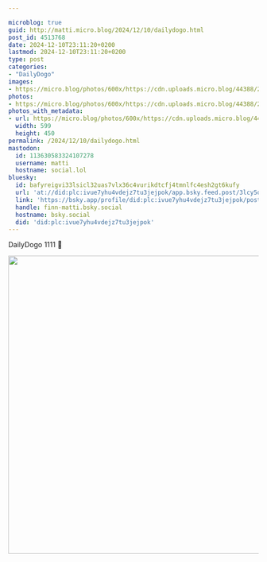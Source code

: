 ```yaml
---

microblog: true
guid: http://matti.micro.blog/2024/12/10/dailydogo.html
post_id: 4513768
date: 2024-12-10T23:11:20+0200
lastmod: 2024-12-10T23:11:20+0200
type: post
categories:
- "DailyDogo"
images:
- https://micro.blog/photos/600x/https://cdn.uploads.micro.blog/44388/2024/00b8cc8a135b49d7a61e249897608c2e.jpg
photos:
- https://micro.blog/photos/600x/https://cdn.uploads.micro.blog/44388/2024/00b8cc8a135b49d7a61e249897608c2e.jpg
photos_with_metadata:
- url: https://micro.blog/photos/600x/https://cdn.uploads.micro.blog/44388/2024/00b8cc8a135b49d7a61e249897608c2e.jpg
  width: 599
  height: 450
permalink: /2024/12/10/dailydogo.html
mastodon:
  id: 113630583324107278
  username: matti
  hostname: social.lol
bluesky:
  id: bafyreigvi33lsicl32uas7vlx36c4vurikdtcfj4tmnlfc4esh2gt6kufy
  url: 'at://did:plc:ivue7yhu4vdejz7tu3jejpok/app.bsky.feed.post/3lcy5qszhnt2d'
  link: 'https://bsky.app/profile/did:plc:ivue7yhu4vdejz7tu3jejpok/post/3lcy5qszhnt2d'
  handle: finn-matti.bsky.social
  hostname: bsky.social
  did: 'did:plc:ivue7yhu4vdejz7tu3jejpok'
---
```

DailyDogo 1111 🐶

<img src="/media/uploads/2024/00b8cc8a135b49d7a61e249897608c2e.jpg" width="600" alt="" />

